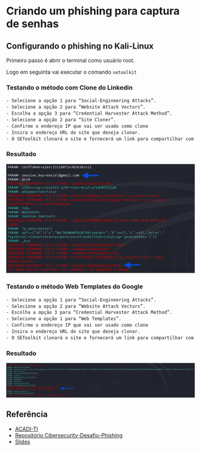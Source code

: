 # Criando um phishing para captura de senhas

## Configurando o phishing no Kali-Linux

Primeiro passo é abrir o terminal como usuário root.

Logo em seguinta vai executar o comando `setoolkit` 

### Testando o método com Clone do Linkedin
```bash
- Selecione a opção 1 para “Social-Engineering Attacks”.
- Selecione a opção 2 para “Website Attack Vectors”.
- Escolha a opção 3 para “Credential Harvester Attack Method”.
- Selecione a opção 2 para “Site Cloner”.
- Confirme o endereço IP que vai ser usado como clone
- Insira o endereço URL do site que deseja clonar.
- O SEToolkit clonará o site e fornecerá um link para compartilhar com a vítima.
```
### Resultado
![Captura de Senha do Linkedin](https://github.com/Danaraujoc/santander-cibersecurity-desafio-phishing/blob/main/Captura%20de%20Senha%20do%20Linkedin.png)

### Testando o método Web Templates do Google
```bash
- Selecione a opção 1 para “Social-Engineering Attacks”.
- Selecione a opção 2 para “Website Attack Vectors”.
- Escolha a opção 3 para “Credential Harvester Attack Method”.
- Selecione a opção 1 para “Web Templates”.
- Confirme o endereço IP que vai ser usado como clone
- Insira o endereço URL do site que deseja clonar.
- O SEToolkit clonará o site e fornecerá um link para compartilhar com a vítima.
```
### Resultado

![Captura de Senha do Google](https://github.com/Danaraujoc/santander-cibersecurity-desafio-phishing/blob/main/Captura%20de%20Senha%20do%20Google.png)

## Referência

 - [ACADI-TI](https://acaditi.com.br/setoolkit-instalacao-e-comandos-essenciais/)
 - [Repositório Cibersecurity-Desafio-Phishing](https://github.com/cassiano-dio/cibersecurity-desafio-phishing/tree/master/)
 - [Slides](https://academiapme-my.sharepoint.com/:p:/g/personal/kawan_dio_me/EVC5IlsbPCRHqGmpWiJ6LpYBODplb07kU4SyM6y9p05zCA?rtime=7uI8_Nc83Ug)
